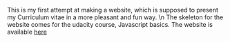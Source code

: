 This is my first attempt at making a website, which is supposed to present my Curriculum vitae in a more pleasant and fun way. \n
The skeleton for the website comes for the udacity course, Javascript basics. The website is available [here](https://felixolsson.github.io/)
